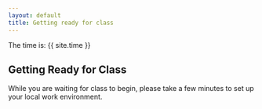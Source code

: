 ```yaml
---
layout: default
title: Getting ready for class
---
```



The time is: {{ site.time }}

## Getting Ready for Class
While you are waiting for class to begin, please take a few minutes to set up your local work environment.

